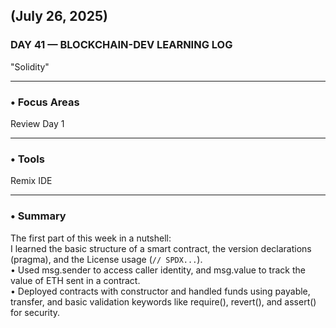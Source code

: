 ## (July 26, 2025)  
### DAY 41 — BLOCKCHAIN-DEV LEARNING LOG  
"Solidity"

---

### • Focus Areas  
Review Day 1

---

### • Tools  
Remix IDE

---

### • Summary  
The first part of this week in a nutshell:  
I learned the basic structure of a smart contract, the version declarations (pragma), and the License usage (`// SPDX...`).  
• Used msg.sender to access caller identity, and msg.value to track the value of ETH sent in a contract.  
• Deployed contracts with constructor and handled funds using payable, transfer, and basic validation keywords like require(), revert(), and assert() for security.